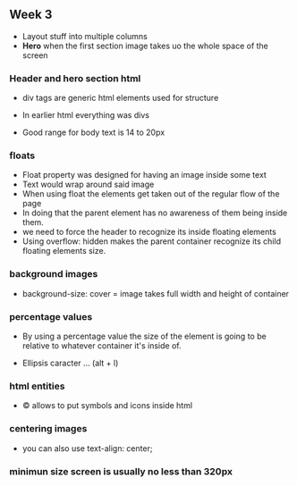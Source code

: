 ## Week 3

- Layout stuff into multiple columns
- **Hero** when the first section image takes uo the whole space of the screen

### Header and hero section html
- div tags are generic html elements used for structure
- In earlier html everything was divs

- Good range for body text is 14 to 20px


### floats
- Float property was designed  for having an image inside some text
- Text would wrap around said image
- When using float the elements get taken out of the regular flow of the page
- In doing that the parent element has no awareness of them being inside them.
- we need to force the header to recognize its inside floating elements
- Using overflow: hidden makes the parent container recognize its child floating elements size.

### background images
- background-size: cover = image takes full width and height of container


### percentage values
- By using a percentage value the size of the element is going to be relative to whatever container it's inside of.

- Ellipsis caracter … (alt + l)


### html entities
- &copy; allows to put symbols and icons inside html


### centering images
- you can also use text-align: center;


### minimun size screen is usually no less than 320px